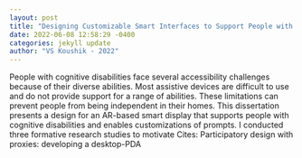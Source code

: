```yaml
--- 
layout: post 
title: "Designing Customizable Smart Interfaces to Support People with Cognitive Disabilities in Daily Activities" 
date: 2022-06-08 12:58:29 -0400 
categories: jekyll update 
author: "VS Koushik - 2022" 
--- 
```

People with cognitive disabilities face several accessibility challenges because of their diverse abilities. Most assistive devices are difficult to use and do not provide support for a range of abilities. These limitations can prevent people from being independent in their homes. This dissertation presents a design for an AR-based smart display that supports people with cognitive disabilities and enables customizations of prompts. I conducted three formative research studies to motivate Cites: Participatory design with proxies: developing a desktop-PDA